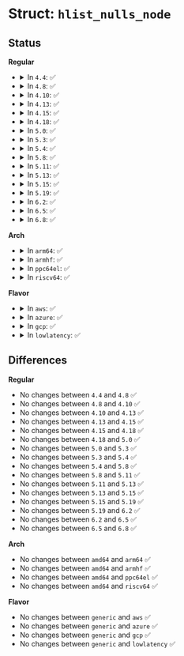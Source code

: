 # Struct: <code>hlist_nulls_node</code>

## Status
<b>Regular</b>
<ul>
<li>
<details>
<summary>In <code>4.4</code>: ✅</summary>

```c
struct hlist_nulls_node {
    struct hlist_nulls_node *next;
    struct hlist_nulls_node **pprev;
};
```
</details>
</li>
<li>
<details>
<summary>In <code>4.8</code>: ✅</summary>

```c
struct hlist_nulls_node {
    struct hlist_nulls_node *next;
    struct hlist_nulls_node **pprev;
};
```
</details>
</li>
<li>
<details>
<summary>In <code>4.10</code>: ✅</summary>

```c
struct hlist_nulls_node {
    struct hlist_nulls_node *next;
    struct hlist_nulls_node **pprev;
};
```
</details>
</li>
<li>
<details>
<summary>In <code>4.13</code>: ✅</summary>

```c
struct hlist_nulls_node {
    struct hlist_nulls_node *next;
    struct hlist_nulls_node **pprev;
};
```
</details>
</li>
<li>
<details>
<summary>In <code>4.15</code>: ✅</summary>

```c
struct hlist_nulls_node {
    struct hlist_nulls_node *next;
    struct hlist_nulls_node **pprev;
};
```
</details>
</li>
<li>
<details>
<summary>In <code>4.18</code>: ✅</summary>

```c
struct hlist_nulls_node {
    struct hlist_nulls_node *next;
    struct hlist_nulls_node **pprev;
};
```
</details>
</li>
<li>
<details>
<summary>In <code>5.0</code>: ✅</summary>

```c
struct hlist_nulls_node {
    struct hlist_nulls_node *next;
    struct hlist_nulls_node **pprev;
};
```
</details>
</li>
<li>
<details>
<summary>In <code>5.3</code>: ✅</summary>

```c
struct hlist_nulls_node {
    struct hlist_nulls_node *next;
    struct hlist_nulls_node **pprev;
};
```
</details>
</li>
<li>
<details>
<summary>In <code>5.4</code>: ✅</summary>

```c
struct hlist_nulls_node {
    struct hlist_nulls_node *next;
    struct hlist_nulls_node **pprev;
};
```
</details>
</li>
<li>
<details>
<summary>In <code>5.8</code>: ✅</summary>

```c
struct hlist_nulls_node {
    struct hlist_nulls_node *next;
    struct hlist_nulls_node **pprev;
};
```
</details>
</li>
<li>
<details>
<summary>In <code>5.11</code>: ✅</summary>

```c
struct hlist_nulls_node {
    struct hlist_nulls_node *next;
    struct hlist_nulls_node **pprev;
};
```
</details>
</li>
<li>
<details>
<summary>In <code>5.13</code>: ✅</summary>

```c
struct hlist_nulls_node {
    struct hlist_nulls_node *next;
    struct hlist_nulls_node **pprev;
};
```
</details>
</li>
<li>
<details>
<summary>In <code>5.15</code>: ✅</summary>

```c
struct hlist_nulls_node {
    struct hlist_nulls_node *next;
    struct hlist_nulls_node **pprev;
};
```
</details>
</li>
<li>
<details>
<summary>In <code>5.19</code>: ✅</summary>

```c
struct hlist_nulls_node {
    struct hlist_nulls_node *next;
    struct hlist_nulls_node **pprev;
};
```
</details>
</li>
<li>
<details>
<summary>In <code>6.2</code>: ✅</summary>

```c
struct hlist_nulls_node {
    struct hlist_nulls_node *next;
    struct hlist_nulls_node **pprev;
};
```
</details>
</li>
<li>
<details>
<summary>In <code>6.5</code>: ✅</summary>

```c
struct hlist_nulls_node {
    struct hlist_nulls_node *next;
    struct hlist_nulls_node **pprev;
};
```
</details>
</li>
<li>
<details>
<summary>In <code>6.8</code>: ✅</summary>

```c
struct hlist_nulls_node {
    struct hlist_nulls_node *next;
    struct hlist_nulls_node **pprev;
};
```
</details>
</li>
</ul>
<b>Arch</b>
<ul>
<li>
<details>
<summary>In <code>arm64</code>: ✅</summary>

```c
struct hlist_nulls_node {
    struct hlist_nulls_node *next;
    struct hlist_nulls_node **pprev;
};
```
</details>
</li>
<li>
<details>
<summary>In <code>armhf</code>: ✅</summary>

```c
struct hlist_nulls_node {
    struct hlist_nulls_node *next;
    struct hlist_nulls_node **pprev;
};
```
</details>
</li>
<li>
<details>
<summary>In <code>ppc64el</code>: ✅</summary>

```c
struct hlist_nulls_node {
    struct hlist_nulls_node *next;
    struct hlist_nulls_node **pprev;
};
```
</details>
</li>
<li>
<details>
<summary>In <code>riscv64</code>: ✅</summary>

```c
struct hlist_nulls_node {
    struct hlist_nulls_node *next;
    struct hlist_nulls_node **pprev;
};
```
</details>
</li>
</ul>
<b>Flavor</b>
<ul>
<li>
<details>
<summary>In <code>aws</code>: ✅</summary>

```c
struct hlist_nulls_node {
    struct hlist_nulls_node *next;
    struct hlist_nulls_node **pprev;
};
```
</details>
</li>
<li>
<details>
<summary>In <code>azure</code>: ✅</summary>

```c
struct hlist_nulls_node {
    struct hlist_nulls_node *next;
    struct hlist_nulls_node **pprev;
};
```
</details>
</li>
<li>
<details>
<summary>In <code>gcp</code>: ✅</summary>

```c
struct hlist_nulls_node {
    struct hlist_nulls_node *next;
    struct hlist_nulls_node **pprev;
};
```
</details>
</li>
<li>
<details>
<summary>In <code>lowlatency</code>: ✅</summary>

```c
struct hlist_nulls_node {
    struct hlist_nulls_node *next;
    struct hlist_nulls_node **pprev;
};
```
</details>
</li>
</ul>

## Differences
<b>Regular</b>
<ul>
<li>
No changes between <code>4.4</code> and <code>4.8</code> ✅
</li>
<li>
No changes between <code>4.8</code> and <code>4.10</code> ✅
</li>
<li>
No changes between <code>4.10</code> and <code>4.13</code> ✅
</li>
<li>
No changes between <code>4.13</code> and <code>4.15</code> ✅
</li>
<li>
No changes between <code>4.15</code> and <code>4.18</code> ✅
</li>
<li>
No changes between <code>4.18</code> and <code>5.0</code> ✅
</li>
<li>
No changes between <code>5.0</code> and <code>5.3</code> ✅
</li>
<li>
No changes between <code>5.3</code> and <code>5.4</code> ✅
</li>
<li>
No changes between <code>5.4</code> and <code>5.8</code> ✅
</li>
<li>
No changes between <code>5.8</code> and <code>5.11</code> ✅
</li>
<li>
No changes between <code>5.11</code> and <code>5.13</code> ✅
</li>
<li>
No changes between <code>5.13</code> and <code>5.15</code> ✅
</li>
<li>
No changes between <code>5.15</code> and <code>5.19</code> ✅
</li>
<li>
No changes between <code>5.19</code> and <code>6.2</code> ✅
</li>
<li>
No changes between <code>6.2</code> and <code>6.5</code> ✅
</li>
<li>
No changes between <code>6.5</code> and <code>6.8</code> ✅
</li>
</ul>
<b>Arch</b>
<ul>
<li>
No changes between <code>amd64</code> and <code>arm64</code> ✅
</li>
<li>
No changes between <code>amd64</code> and <code>armhf</code> ✅
</li>
<li>
No changes between <code>amd64</code> and <code>ppc64el</code> ✅
</li>
<li>
No changes between <code>amd64</code> and <code>riscv64</code> ✅
</li>
</ul>
<b>Flavor</b>
<ul>
<li>
No changes between <code>generic</code> and <code>aws</code> ✅
</li>
<li>
No changes between <code>generic</code> and <code>azure</code> ✅
</li>
<li>
No changes between <code>generic</code> and <code>gcp</code> ✅
</li>
<li>
No changes between <code>generic</code> and <code>lowlatency</code> ✅
</li>
</ul>
